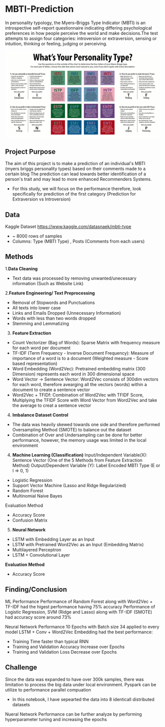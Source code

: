 # MBTI-Prediction
In personality typology, the Myers–Briggs Type Indicator (MBTI) is an introspective self-report questionnaire indicating differing psychological preferences in how people perceive the world and make decisions.The test attempts to assign four categories: introversion or extraversion, sensing or intuition, thinking or feeling, judging or perceiving.


![ScreenShot](https://github.com/wjj1019/MBTI-Prediction/blob/main/Process/MyersBriggsTypes.png)


Project Purpose
-----------------
The aim of this project is to make a prediction of an individual's MBTI (myers briggs personality types) based on their comments made to a certain blog
The prediction can lead towards better identification of a person's trait and may lead to more enhanced Recommenders Systems.

* For this study, we will focus on the performance therefore, look specifically for prediction of the first category (Prediction for Extraversion vs Introversion)

Data
------
Kaggle Dataset
https://www.kaggle.com/datasnaek/mbti-type
- ~ 8000 rows of samples 
- Columns: Type (MBTI Type) , Posts (Comments from each users)

Methods
--------
1.**Data Cleaning**
- Text data was processed by removing unwanted/unecessary information (Such as Website Link)

2.**Feature Engineering/ Text Preprocessing**
- Removal of Stopwords and Punctuations
- All texts into lower case
- Links and Emails Dropped (Unnecessary Information)
- Words with less than two words dropped 
- Stemming and Lemmatizing 

3. **Feature Extraction**
- Count Vectorizer (Bag of Words): Sparse Matrix with frequency measure for each word per document
- TF-IDF (Term Frequency - Inverse Document Frequency): Measure of importance of a word is to a document (Weighted measure - Score based representation)
- Word Embedding (Word2Vec): Pretrained embedding matrix (300 Dimension) represents each word in 300 dimensional space 
- Word Vector -> Sentence Vector: Word2Vec consists of 300dim vectors for each word, therefore avearging all the vectors (words) within a document to create a sentence vector
- Word2Vec + TFIDf: Combination of Word2Vec with TFIDF Score, Multiplying the TFIDF Score with Word Vector from Word2Vec and take the average to creat a sentence vector

4. **Imbalance Dataset Control**
- The data was heavily skewed towards one side and therefore performed Oversampling Method (SMOTE) to balance out the dataset
- Combination of Over and Undersampling can be done for better performance, however, the memory usage was limited in the local environment

4. **Machine Learning (Classification)**
Input/Independent Variable(X): Sentence Vector (One of the 5 Methods from Feature Extraction Method)
Output/Dependent Variable (Y): Label Encoded MBTI Type (E or I => 0, 1)

- Logistic Regression
- Support Vector Machine (Lasso and Ridge Regularizied)
- Random Forest
- Multinomial Naive Bayes

Evaluation Method
- Accuracy Score
- Confusion Matrix 

5. **Neural Network**
- LSTM with Embedding Layer as an Input
- LSTM with Pretrained Word2Vec as an Input (Embedding Matrix)
- Multilayered Perceptron 
- LSTM + Convolutional Layer 

**Evaluation Method**
- Accuracy Score

Finding/Conclusion
-------------------
ML Performance
Performance of Random Forest along with Word2Vec + TF-IDF had the higest performance having 75% accuracy 
Performance of Logistic Regression, SVM (Ridge and Lasso) along with TF-IDF (SMOTE) had accuracy score around 73%

Neural Network Performance
10 Epochs with Batch size 34 applied to every model 
LSTM + Conv + Word2Vec Embedding had the best performance:
- Training Time faster than typical RNN 
- Training and Validation Accuracy Increase over Epochs 
- Training and Validation Loss Decrease over Epochs

Challenge
---------
Since the data was expanded to have over 300k samples, there was limitation to process the big data under local environment.
Pyspark can be utilize to performance parallel compuation
- In this notebook, I have sepearted the data into 8 identicall distributed datasets

Nueral Network Performance can be further analyze by performing hyperparameter tuning and increasing the epochs 


